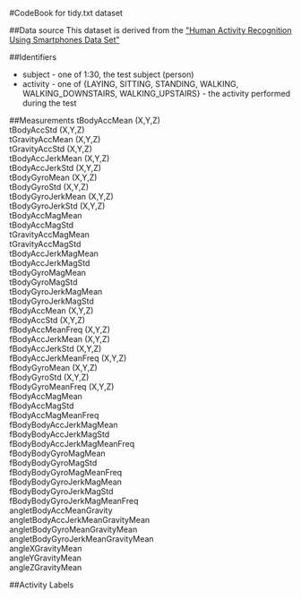 #CodeBook for tidy.txt dataset  

##Data source
This dataset is derived from the ["Human Activity Recognition Using Smartphones Data Set"](http://archive.ics.uci.edu/ml/datasets/Human+Activity+Recognition+Using+Smartphones)

##Identifiers
  * subject  - one of 1:30, the test subject (person)  
  * activity - one of {LAYING, SITTING, STANDING, WALKING, WALKING_DOWNSTAIRS, WALKING_UPSTAIRS} - the activity performed during the test   
 
##Measurements
tBodyAccMean (X,Y,Z)  
tBodyAccStd (X,Y,Z)  
tGravityAccMean (X,Y,Z)  
tGravityAccStd (X,Y,Z)  
tBodyAccJerkMean (X,Y,Z)  
tBodyAccJerkStd (X,Y,Z)  
tBodyGyroMean (X,Y,Z)  
tBodyGyroStd (X,Y,Z)  
tBodyGyroJerkMean (X,Y,Z)  
tBodyGyroJerkStd (X,Y,Z)  
tBodyAccMagMean  
tBodyAccMagStd  
tGravityAccMagMean  
tGravityAccMagStd  
tBodyAccJerkMagMean  
tBodyAccJerkMagStd  
tBodyGyroMagMean  
tBodyGyroMagStd  
tBodyGyroJerkMagMean  
tBodyGyroJerkMagStd  
fBodyAccMean (X,Y,Z)  
fBodyAccStd (X,Y,Z)  
fBodyAccMeanFreq (X,Y,Z)  
fBodyAccJerkMean (X,Y,Z)  
fBodyAccJerkStd (X,Y,Z)  
fBodyAccJerkMeanFreq (X,Y,Z)  
fBodyGyroMean (X,Y,Z)  
fBodyGyroStd (X,Y,Z)  
fBodyGyroMeanFreq (X,Y,Z)  
fBodyAccMagMean  
fBodyAccMagStd  
fBodyAccMagMeanFreq  
fBodyBodyAccJerkMagMean  
fBodyBodyAccJerkMagStd  
fBodyBodyAccJerkMagMeanFreq  
fBodyBodyGyroMagMean  
fBodyBodyGyroMagStd  
fBodyBodyGyroMagMeanFreq  
fBodyBodyGyroJerkMagMean  
fBodyBodyGyroJerkMagStd  
fBodyBodyGyroJerkMagMeanFreq  
angletBodyAccMeanGravity  
angletBodyAccJerkMeanGravityMean  
angletBodyGyroMeanGravityMean  
angletBodyGyroJerkMeanGravityMean  
angleXGravityMean  
angleYGravityMean  
angleZGravityMean  

##Activity Labels
